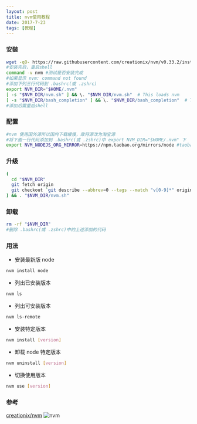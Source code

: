 ```yaml
---
layout: post
title: nvm使用教程
date: 2017-7-23
tags: [教程]
---
```


### 安装
~~~bash
wget -qO- https://raw.githubusercontent.com/creationix/nvm/v0.33.2/install.sh | bash
#安装完后，重启shell
command -v nvm #测试是否安装完成
#如果显示 nvm: command not found
#添加下列三行代码到 .bashrc(或 .zshrc)
export NVM_DIR="$HOME/.nvm"
[ -s "$NVM_DIR/nvm.sh" ] && \. "$NVM_DIR/nvm.sh"  # This loads nvm
[ -s "$NVM_DIR/bash_completion" ] && \. "$NVM_DIR/bash_completion"  # This loads nvm bash_completion
#添加后需重启shell
~~~

### 配置
~~~bash
#nvm 使用国外源所以国内下载缓慢，故将源改为淘宝源
#将下面一行代码添加到 .bashrc(或 .zshrc)中 export NVM_DIR="$HOME/.nvm" 下
export NVM_NODEJS_ORG_MIRROR=https://npm.taobao.org/mirrors/node #taobao mirrors
~~~

### 升级
~~~bash
(
  cd "$NVM_DIR"
  git fetch origin
  git checkout `git describe --abbrev=0 --tags --match "v[0-9]*" origin`
) && . "$NVM_DIR/nvm.sh"
~~~

### 卸载
~~~bash
rm -rf "$NVM_DIR"
#删除 .bashrc(或 .zshrc)中的上述添加的代码
~~~

### 用法
+ 安装最新版 node
~~~bash
nvm install node
~~~

+ 列出已安装版本
~~~bash
nvm ls
~~~

+ 列出可安装版本
~~~bash
nvm ls-remote
~~~

+ 安装特定版本
~~~bash
nvm install [version]
~~~ 

+ 卸载 node 特定版本
~~~bash
nvm uninstall [version]
~~~

+ 切换使用版本
~~~bash
nvm use [version]
~~~

### 参考
[creationix/nvm](https://github.com/creationix/nvm)
![nvm](http://osrqgo6n4.bkt.clouddn.com/nvm.jpg)